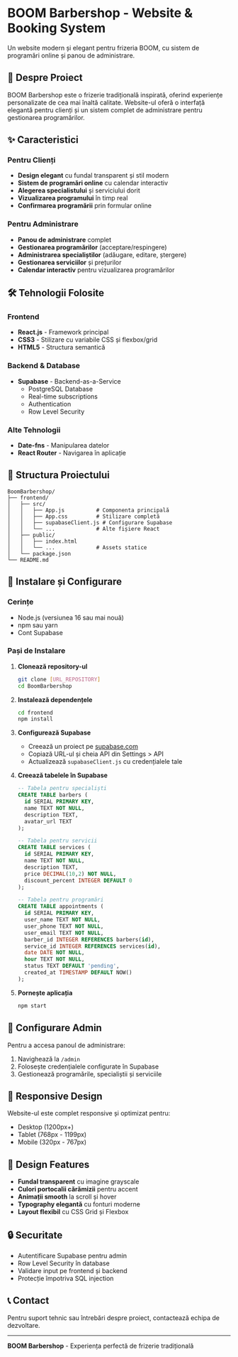 # BOOM Barbershop - Website & Booking System

Un website modern și elegant pentru frizeria BOOM, cu sistem de programări online și panou de administrare.

## 🎯 Despre Proiect

BOOM Barbershop este o frizerie tradițională inspirată, oferind experiențe personalizate de cea mai înaltă calitate. Website-ul oferă o interfață elegantă pentru clienți și un sistem complet de administrare pentru gestionarea programărilor.

## ✨ Caracteristici

### Pentru Clienți
- **Design elegant** cu fundal transparent și stil modern
- **Sistem de programări online** cu calendar interactiv
- **Alegerea specialistului** și serviciului dorit
- **Vizualizarea programului** în timp real
- **Confirmarea programării** prin formular online

### Pentru Administrare
- **Panou de administrare** complet
- **Gestionarea programărilor** (acceptare/respingere)
- **Administrarea specialiștilor** (adăugare, editare, ștergere)
- **Gestionarea serviciilor** și prețurilor
- **Calendar interactiv** pentru vizualizarea programărilor

## 🛠 Tehnologii Folosite

### Frontend
- **React.js** - Framework principal
- **CSS3** - Stilizare cu variabile CSS și flexbox/grid
- **HTML5** - Structura semantică

### Backend & Database
- **Supabase** - Backend-as-a-Service
  - PostgreSQL Database
  - Real-time subscriptions
  - Authentication
  - Row Level Security

### Alte Tehnologii
- **Date-fns** - Manipularea datelor
- **React Router** - Navigarea în aplicație

## 📁 Structura Proiectului

```
BoomBarbershop/
├── frontend/
│   ├── src/
│   │   ├── App.js          # Componenta principală
│   │   ├── App.css         # Stilizare completă
│   │   ├── supabaseClient.js # Configurare Supabase
│   │   └── ...             # Alte fișiere React
│   ├── public/
│   │   ├── index.html
│   │   └── ...             # Assets statice
│   └── package.json
└── README.md
```

## 🚀 Instalare și Configurare

### Cerințe
- Node.js (versiunea 16 sau mai nouă)
- npm sau yarn
- Cont Supabase

### Pași de Instalare

1. **Clonează repository-ul**
   ```bash
   git clone [URL_REPOSITORY]
   cd BoomBarbershop
   ```

2. **Instalează dependențele**
   ```bash
   cd frontend
   npm install
   ```

3. **Configurează Supabase**
   - Creează un proiect pe [supabase.com](https://supabase.com)
   - Copiază URL-ul și cheia API din Settings > API
   - Actualizează `supabaseClient.js` cu credențialele tale

4. **Creează tabelele în Supabase**
   ```sql
   -- Tabela pentru specialiști
   CREATE TABLE barbers (
     id SERIAL PRIMARY KEY,
     name TEXT NOT NULL,
     description TEXT,
     avatar_url TEXT
   );

   -- Tabela pentru servicii
   CREATE TABLE services (
     id SERIAL PRIMARY KEY,
     name TEXT NOT NULL,
     description TEXT,
     price DECIMAL(10,2) NOT NULL,
     discount_percent INTEGER DEFAULT 0
   );

   -- Tabela pentru programări
   CREATE TABLE appointments (
     id SERIAL PRIMARY KEY,
     user_name TEXT NOT NULL,
     user_phone TEXT NOT NULL,
     user_email TEXT NOT NULL,
     barber_id INTEGER REFERENCES barbers(id),
     service_id INTEGER REFERENCES services(id),
     date DATE NOT NULL,
     hour TEXT NOT NULL,
     status TEXT DEFAULT 'pending',
     created_at TIMESTAMP DEFAULT NOW()
   );
   ```

5. **Pornește aplicația**
   ```bash
   npm start
   ```

## 🔧 Configurare Admin

Pentru a accesa panoul de administrare:
1. Navighează la `/admin`
2. Folosește credențialele configurate în Supabase
3. Gestionează programările, specialiștii și serviciile

## 📱 Responsive Design

Website-ul este complet responsive și optimizat pentru:
- Desktop (1200px+)
- Tablet (768px - 1199px)
- Mobile (320px - 767px)

## 🎨 Design Features

- **Fundal transparent** cu imagine grayscale
- **Culori portocalii cărămizii** pentru accent
- **Animații smooth** la scroll și hover
- **Typography elegantă** cu fonturi moderne
- **Layout flexibil** cu CSS Grid și Flexbox

## 🔒 Securitate

- Autentificare Supabase pentru admin
- Row Level Security în database
- Validare input pe frontend și backend
- Protecție împotriva SQL injection

## 📞 Contact

Pentru suport tehnic sau întrebări despre proiect, contactează echipa de dezvoltare.

---

**BOOM Barbershop** - Experiența perfectă de frizerie tradițională 